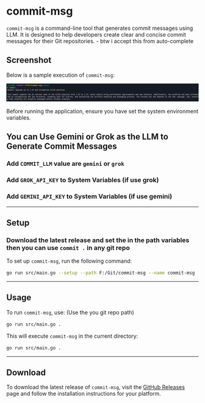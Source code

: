 # commit-msg

`commit-msg` is a command-line tool that generates commit messages using LLM. It is designed to help developers create clear and concise commit messages for their Git repositories. - btw i accept this from auto-complete

## Screenshot

Below is a sample execution of `commit-msg`:

![Commit-msg Screenshot](image.png)

Before running the application, ensure you have set the system environment variables.

## You can Use Gemini or Grok as the LLM to Generate Commit Messages

### Add `COMMIT_LLM` value are `gemini` or `grok`

### Add `GROK_API_KEY` to System Variables (if use grok)

### Add `GEMINI_API_KEY` to System Variables (if use gemini)

---

## Setup


### Download the latest release and set the in the path variables then you can use `commit .` in any git repo

To set up `commit-msg`, run the following command:

```bash
go run src/main.go --setup --path F:/Git/commit-msg --name commit-msg
```



---

## Usage

To run `commit-msg`, use: (Use the you git repo path)

```bash
go run src/main.go .
```

This will execute `commit-msg` in the current directory:

```bash
go run src/main.go .
```

---

## Download

To download the latest release of `commit-msg`, visit the [GitHub Releases](https://github.com/dfanso/commit-msg/releases) page and follow the installation instructions for your platform.




